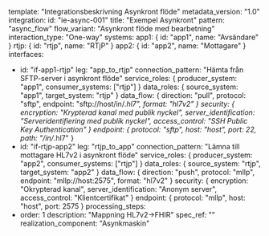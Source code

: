 template: "Integrationsbeskrivning Asynkront flöde"
metadata_version: "1.0"
integration:
  id: "ie-async-001"
  title: "Exempel Asynkront"
  pattern: "async_flow"
  flow_variant: "Asynkront flöde med bearbetning"
  interaction_type: "One-way"
systems:
  app1: { id: "app1", name: "Avsändare" }
  rtjp: { id: "rtjp", name: "RTjP" }
  app2: { id: "app2", name: "Mottagare" }
interfaces:
  - id: "if-app1-rtjp"
    leg: "app_to_rtjp"
    connection_pattern: "Hämta från SFTP-server i asynkront flöde"
    service_roles: { producer_system: "app1", consumer_systems: ["rtjp"] }
    data_roles: { source_system: "app1", target_system: "rtjp" }
    data_flow: { direction: "pull", protocol: "sftp", endpoint: "sftp://host/in/*.hl7", format: "hl7v2" }
    security: { encryption: "Krypterad kanal med publik nyckel", server_identification: "Serveridentifiering med publik nyckel", access_control: "SSH Public Key Authentication" }
    endpoint: { protocol: "sftp", host: "host", port: 22, path: "/in/*.hl7" }
  - id: "if-rtjp-app2"
    leg: "rtjp_to_app"
    connection_pattern: "Lämna till mottagare HL7v2 i asynkront flöde"
    service_roles: { producer_system: "app2", consumer_systems: ["rtjp"] }
    data_roles: { source_system: "rtjp", target_system: "app2" }
    data_flow: { direction: "push", protocol: "mllp", endpoint: "mllp://host:2575", format: "hl7v2" }
    security: { encryption: "Okrypterad kanal", server_identification: "Anonym server", access_control: "Klientcertifikat" }
    endpoint: { protocol: "mllp", host: "host", port: 2575 }
processing_steps:
  - order: 1
    description: "Mappning HL7v2→FHIR"
    spec_ref: ""
    realization_component: "Asynkmaskin"